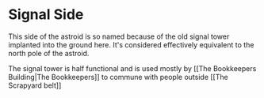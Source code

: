 # Signal Side

This side of the astroid is so named because of the old signal tower implanted into the ground here. It's considered effectively equivalent to the north pole of the astroid.

The signal tower is half functional and is used mostly by [[The Bookkeepers Building|The Bookkeepers]] to commune with people outside [[The Scrapyard belt]]
